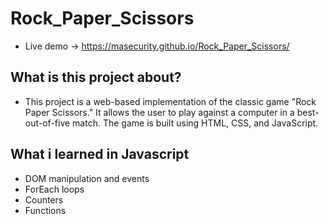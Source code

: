 # Rock_Paper_Scissors
- Live demo -> https://masecurity.github.io/Rock_Paper_Scissors/
## What is this project about?
- This project is a web-based implementation of the classic game "Rock Paper Scissors." 
  It allows the user to play against a computer in a best-out-of-five match. 
  The game is built using HTML, CSS, and JavaScript.
## What i learned in Javascript
- DOM manipulation and events
- ForEach loops
- Counters
- Functions




